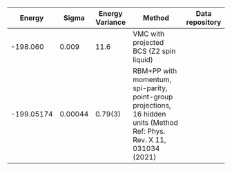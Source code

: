 |       Energy          |  Sigma          | Energy Variance  |  Method                                                          | Data repository                     |
| ----------------------| ----------------| -----------------|------------------------------------------------------------------|------------------------------------ |
|    -198.060            |   0.009         |  11.6           |  VMC with projected BCS (Z2 spin liquid)                                   |                                     |
|    -199.05174   |   0.00044     |    0.79(3)      |  RBM+PP with momentum, spi-parity, point-group projections, 16 hidden units (Method Ref: Phys. Rev. X 11, 031034 (2021)  |                                     |
